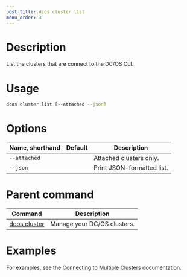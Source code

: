 ```yaml
---
post_title: dcos cluster list
menu_order: 3
---
```


# Description
List the clusters that are connect to the DC/OS CLI.

# Usage

```bash
dcos cluster list [--attached --json]
```

# Options

| Name, shorthand | Default | Description |
|---------|-------------|-------------|
| `--attached`   |             | Attached clusters only. |
| `--json`   |             |  Print JSON-formatted list. |


# Parent command

| Command | Description |
|---------|-------------|
| [dcos cluster](/docs/1.10/cli/command-reference/dcos-cluster/) | Manage your DC/OS clusters. |

# Examples
For examples, see the [Connecting to Multiple Clusters](/docs/1.10/cli/multi-cluster-cli/) documentation.